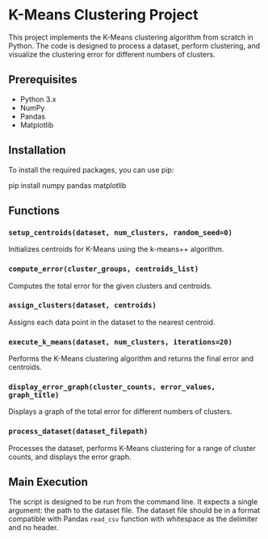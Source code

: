 # K-Means Clustering Project

This project implements the K-Means clustering algorithm from scratch in Python. The code is designed to process a dataset, perform clustering, and visualize the clustering error for different numbers of clusters.

## Prerequisites

- Python 3.x
- NumPy
- Pandas
- Matplotlib

## Installation

To install the required packages, you can use pip:

pip install numpy pandas matplotlib


## Functions

### `setup_centroids(dataset, num_clusters, random_seed=0)`
Initializes centroids for K-Means using the k-means++ algorithm.

### `compute_error(cluster_groups, centroids_list)`
Computes the total error for the given clusters and centroids.

### `assign_clusters(dataset, centroids)`
Assigns each data point in the dataset to the nearest centroid.

### `execute_k_means(dataset, num_clusters, iterations=20)`
Performs the K-Means clustering algorithm and returns the final error and centroids.

### `display_error_graph(cluster_counts, error_values, graph_title)`
Displays a graph of the total error for different numbers of clusters.

### `process_dataset(dataset_filepath)`
Processes the dataset, performs K-Means clustering for a range of cluster counts, and displays the error graph.

## Main Execution

The script is designed to be run from the command line. It expects a single argument: the path to the dataset file. The dataset file should be in a format compatible with Pandas `read_csv` function with whitespace as the delimiter and no header.
